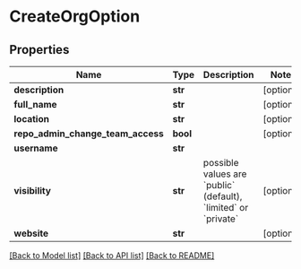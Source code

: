 # CreateOrgOption

## Properties
Name | Type | Description | Notes
------------ | ------------- | ------------- | -------------
**description** | **str** |  | [optional]
**full_name** | **str** |  | [optional]
**location** | **str** |  | [optional]
**repo_admin_change_team_access** | **bool** |  | [optional]
**username** | **str** |  |
**visibility** | **str** | possible values are &#x60;public&#x60; (default), &#x60;limited&#x60; or &#x60;private&#x60; | [optional]
**website** | **str** |  | [optional]

[[Back to Model list]](../README.md#documentation-for-models) [[Back to API list]](../README.md#documentation-for-api-endpoints) [[Back to README]](../README.md)



